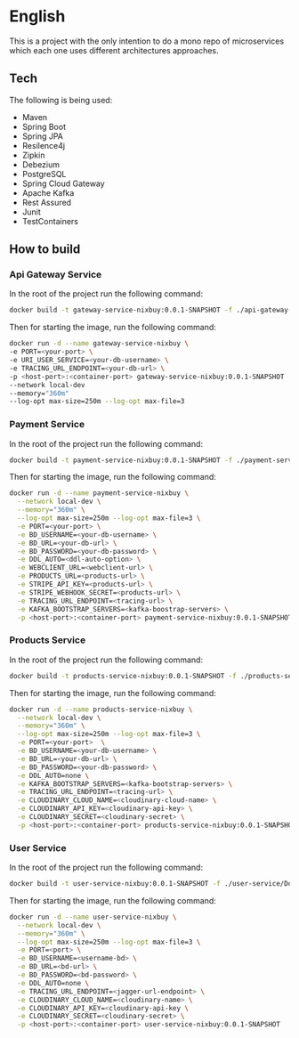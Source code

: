 # English

This is a project with the only intention to do a mono repo of microservices which each one uses different architectures approaches.

## Tech
The following is being used:
- Maven
- Spring Boot
- Spring JPA
- Resilence4j
- Zipkin
- Debezium
- PostgreSQL
- Spring Cloud Gateway
- Apache Kafka
- Rest Assured
- Junit
- TestContainers

## How to  build

### Api Gateway Service
In the root of the project run the following command:
```bash
docker build -t gateway-service-nixbuy:0.0.1-SNAPSHOT -f ./api-gateway-service/Dockerfile .
```
Then for starting the image, run the following command:
```bash
docker run -d --name gateway-service-nixbuy \
-e PORT=<your-port> \
-e URI_USER_SERVICE=<your-db-username> \
-e TRACING_URL_ENDPOINT=<your-db-url> \
-p <host-port>:<container-port> gateway-service-nixbuy:0.0.1-SNAPSHOT
--network local-dev
--memory="360m"
--log-opt max-size=250m --log-opt max-file=3
```

### Payment Service
In the root of the project run the following command:
```bash
docker build -t payment-service-nixbuy:0.0.1-SNAPSHOT -f ./payment-service/Dockerfile .
```
Then for starting the image, run the following command:
```bash
docker run -d --name payment-service-nixbuy \
  --network local-dev \
  --memory="360m" \
  --log-opt max-size=250m --log-opt max-file=3 \
  -e PORT=<your-port> \
  -e BD_USERNAME=<your-db-username> \
  -e BD_URL=<your-db-url> \
  -e BD_PASSWORD=<your-db-password> \
  -e DDL_AUTO=<ddl-auto-option> \
  -e WEBCLIENT_URL=<webclient-url> \
  -e PRODUCTS_URL=<products-url> \
  -e STRIPE_API_KEY=<products-url> \
  -e STRIPE_WEBHOOK_SECRET=<products-url> \
  -e TRACING_URL_ENDPOINT=<tracing-url> \
  -e KAFKA_BOOTSTRAP_SERVERS=<kafka-boostrap-servers> \
  -p <host-port>:<container-port> payment-service-nixbuy:0.0.1-SNAPSHOT  
```

### Products Service
In the root of the project run the following command:
```bash
docker build -t products-service-nixbuy:0.0.1-SNAPSHOT -f ./products-service/Dockerfile .
```
Then for starting the image, run the following command:
```bash
docker run -d --name products-service-nixbuy \
  --network local-dev \
  --memory="360m" \
  --log-opt max-size=250m --log-opt max-file=3 \
  -e PORT=<your-port>  \
  -e BD_USERNAME=<your-db-username> \
  -e BD_URL=<your-db-url> \
  -e BD_PASSWORD=<your-db-password> \
  -e DDL_AUTO=none \
  -e KAFKA_BOOTSTRAP_SERVERS=<kafka-bootstrap-servers> \
  -e TRACING_URL_ENDPOINT=<tracing-url> \
  -e CLOUDINARY_CLOUD_NAME=<cloudinary-cloud-name> \
  -e CLOUDINARY_API_KEY=<cloudinary-api-key> \
  -e CLOUDINARY_SECRET=<cloudinary-secret> \
  -p <host-port>:<container-port> products-service-nixbuy:0.0.1-SNAPSHOT
```

### User Service
In the root of the project run the following command:
```bash
docker build -t user-service-nixbuy:0.0.1-SNAPSHOT -f ./user-service/Dockerfile .
```
Then for starting the image, run the following command:
```bash
docker run -d --name user-service-nixbuy \
  --network local-dev \
  --memory="360m" \
  --log-opt max-size=250m --log-opt max-file=3 \
  -e PORT=<port> \
  -e BD_USERNAME=<username-bd> \
  -e BD_URL=<bd-url> \
  -e BD_PASSWORD=<bd-password> \
  -e DDL_AUTO=none \
  -e TRACING_URL_ENDPOINT=<jagger-url-endpoint> \
  -e CLOUDINARY_CLOUD_NAME=<cloudinary-name> \
  -e CLOUDINARY_API_KEY=<cloudinary-api-key \
  -e CLOUDINARY_SECRET=<cloudinary-secret> \
  -p <host-port>:<container-port> user-service-nixbuy:0.0.1-SNAPSHOT
```

